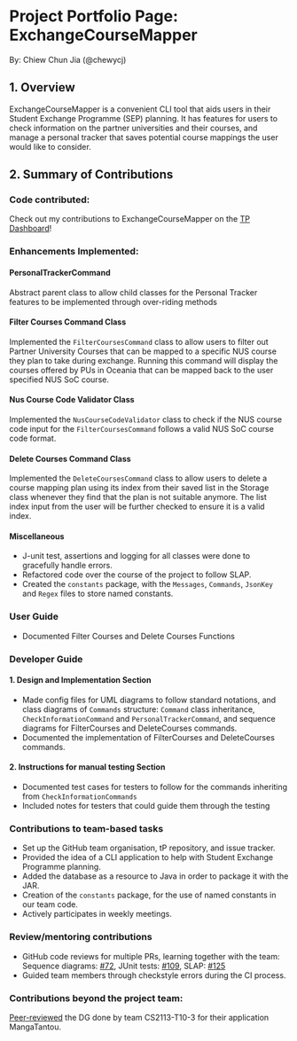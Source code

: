 # Project Portfolio Page: ExchangeCourseMapper

By: Chiew Chun Jia (@chewycj)

## 1. Overview
ExchangeCourseMapper is a convenient CLI tool that aids users in their Student Exchange Programme (SEP) planning.
It has features for users to check information on the partner universities and their courses, 
and manage a personal tracker that saves potential course mappings the user would like to consider.

## 2. Summary of Contributions
### Code contributed:
Check out my contributions to ExchangeCourseMapper on the [TP Dashboard](https://nus-cs2113-ay2425s1.github.io/tp-dashboard/?search=chewycj&sort=groupTitle%20dsc&sortWithin=title&since=2024-09-20&timeframe=commit&mergegroup=&groupSelect=groupByRepos&breakdown=false)!

### Enhancements Implemented:
#### PersonalTrackerCommand
Abstract parent class to allow child classes for the Personal Tracker features to be implemented through 
over-riding methods

#### Filter Courses Command Class
Implemented the `FilterCoursesCommand` class to allow users to filter out Partner University Courses that can be
mapped to a specific NUS course they plan to take during exchange. 
Running this command will display the courses offered by PUs in Oceania that can be mapped back to the user specified
NUS SoC course.

#### Nus Course Code Validator Class
Implemented the `NusCourseCodeValidator` class to check if the NUS course code input for the `FilterCoursesCommand`
follows a valid NUS SoC course code format.

#### Delete Courses Command Class
Implemented the `DeleteCoursesCommand` class to allow users to delete a course mapping plan using its index from
their saved list in the Storage class whenever they find that the plan is not suitable anymore.
The list index input from the user will be further checked to ensure it is a valid index.

#### Miscellaneous
* J-unit test, assertions and logging for all classes were done to gracefully handle errors.
* Refactored code over the course of the project to follow SLAP.
* Created the `constants` package, with the `Messages`, `Commands`, `JsonKey` and `Regex` files to store named constants.

### User Guide
* Documented Filter Courses and Delete Courses Functions

### Developer Guide
#### 1. Design and Implementation Section
* Made config files for UML diagrams to follow standard notations, and
  class diagrams of `Commands` structure: `Command` class inheritance, `CheckInformationCommand` and
  `PersonalTrackerCommand`, and sequence diagrams for FilterCourses and DeleteCourses commands.
* Documented the implementation of FilterCourses and DeleteCourses commands.

#### 2. Instructions for manual testing Section
* Documented test cases for testers to follow for the commands inheriting from `CheckInformationCommands`
* Included notes for testers that could guide them through the testing

### Contributions to team-based tasks
* Set up the GitHub team organisation, tP repository, and issue tracker.
* Provided the idea of a CLI application to help with Student Exchange Programme planning.
* Added the database as a resource to Java in order to package it with the JAR.
* Creation of the `constants` package, for the use of named constants in our team code.
* Actively participates in weekly meetings.

### Review/mentoring contributions
* GitHub code reviews for multiple PRs, learning together with the team: 
  Sequence diagrams: [#72](https://github.com/AY2425S1-CS2113-W10-2/tp/pull/72),
  JUnit tests: [#109](https://github.com/AY2425S1-CS2113-W10-2/tp/pull/109),
  SLAP: [#125](https://github.com/AY2425S1-CS2113-W10-2/tp/pull/125)
* Guided team members through checkstyle errors during the CI process.

### Contributions beyond the project team:
[Peer-reviewed](https://github.com/nus-cs2113-AY2425S1/tp/pull/9#pullrequestreview-2403433893) the DG done by team CS2113-T10-3 for their application MangaTantou.
